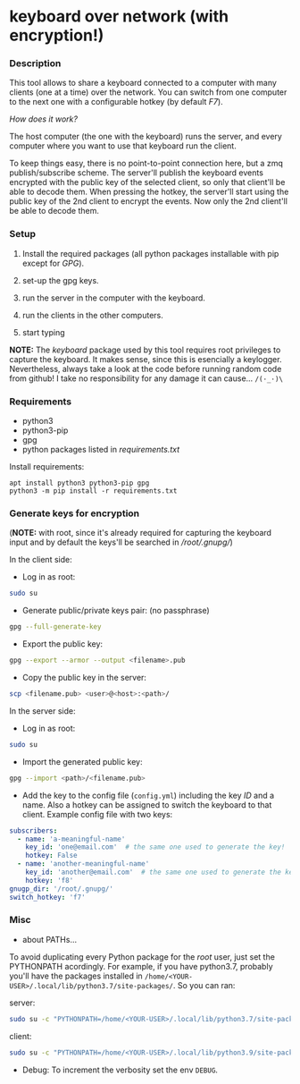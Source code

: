 # keyboard over network (with encryption!)

### Description

This tool allows to share a keyboard connected to a computer with many clients
(one at a time) over the network. You can switch from one computer to the next
one with a configurable hotkey (by default *F7*).

*How does it work?*

The host computer (the one with the keyboard) runs the server, and every
computer where you want to use that keyboard run the client.

To keep things easy, there is no point-to-point connection here, but a zmq
publish/subscribe scheme. The server'll publish the keyboard events encrypted
with the public key of the selected client, so only that client'll be able to
decode them. When pressing the hotkey, the server'll start using the public key
of the 2nd client to encrypt the events. Now only the 2nd client'll be able to
decode them.


### Setup

1. Install the required packages (all python packages installable with pip
   except for *GPG*).

2. set-up the gpg keys.

3. run the server in the computer with the keyboard.

4. run the clients in the other computers.

5. start typing

**NOTE:** The *keyboard* package used by this tool requires root privileges to
capture the keyboard. It makes sense, since this is esencially a keylogger.
Nevertheless, always take a look at the code before running random code from
github! I take no responsibility for any damage it can cause... `/(·_·)\`

### Requirements

* python3
* python3-pip
* gpg
* python packages listed in *requirements.txt*

Install requirements:
```
apt install python3 python3-pip gpg
python3 -m pip install -r requirements.txt
```

### Generate keys for encryption

(**NOTE:** with root, since it's already required for capturing the
keyboard input and by default the keys'll be searched in */root/.gnupg/*)

In the client side: 

* Log in as root:
```bash
sudo su
```

* Generate public/private keys pair: (no passphrase)
```bash
gpg --full-generate-key
```

* Export the public key:
```bash
gpg --export --armor --output <filename>.pub
```

* Copy the public key in the server:
```bash
scp <filename.pub> <user>@<host>:<path>/
```

In the server side:

* Log in as root:
```bash
sudo su
```

* Import the generated public key:
```bash
gpg --import <path>/<filename.pub>
```

* Add the key to the config file (`config.yml`) including the key *ID* and a
name. Also a hotkey can be assigned to switch the keyboard to that client.
Example config file with two keys:
```yaml
subscribers:
  - name: 'a-meaningful-name'
    key_id: 'one@email.com'  # the same one used to generate the key!
    hotkey: False
  - name: 'another-meaningful-name'
    key_id: 'another@email.com'  # the same one used to generate the key!
    hotkey: 'f8'
gnugp_dir: '/root/.gnupg/'
switch_hotkey: 'f7'
```

### Misc

* about PATHs...

To avoid duplicating every Python package for the *root* user, just set
the PYTHONPATH acordingly. For example, if you have python3.7, probably you'll
have the packages installed in `/home/<YOUR-USER>/.local/lib/python3.7/site-packages/`.
So you can ran:

server:
```bash
sudo su -c "PYTHONPATH=/home/<YOUR-USER>/.local/lib/python3.7/site-packages/ python3 server.py -p <PORT>"
```

client:
```bash
sudo su -c "PYTHONPATH=/home/<YOUR-USER>/.local/lib/python3.9/site-packages/ DEBUG=1 python3 client.py <SERVER-IP> -p <PORT>"
```

* Debug: To increment the verbosity set the env `DEBUG`.